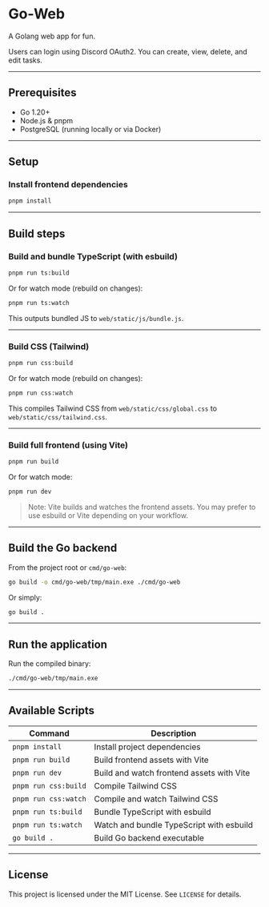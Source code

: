 # Go-Web

A Golang web app for fun.

Users can login using Discord OAuth2. You can create, view, delete, and edit tasks.

---

## Prerequisites

- Go 1.20+  
- Node.js & pnpm  
- PostgreSQL (running locally or via Docker)

---

## Setup

### Install frontend dependencies

```bash
pnpm install
```

---

## Build steps

### Build and bundle TypeScript (with esbuild)

```bash
pnpm run ts:build
```

Or for watch mode (rebuild on changes):

```bash
pnpm run ts:watch
```

This outputs bundled JS to `web/static/js/bundle.js`.

---

### Build CSS (Tailwind)

```bash
pnpm run css:build
```

Or for watch mode (rebuild on changes):

```bash
pnpm run css:watch
```

This compiles Tailwind CSS from `web/static/css/global.css` to `web/static/css/tailwind.css`.

---

### Build full frontend (using Vite)

```bash
pnpm run build
```

Or for watch mode:

```bash
pnpm run dev
```

> Note: Vite builds and watches the frontend assets. You may prefer to use esbuild or Vite depending on your workflow.

---

## Build the Go backend

From the project root or `cmd/go-web`:

```bash
go build -o cmd/go-web/tmp/main.exe ./cmd/go-web
```

Or simply:

```bash
go build .
```

---

## Run the application

Run the compiled binary:

```bash
./cmd/go-web/tmp/main.exe
```

---

## Available Scripts

| Command           | Description                           |
|-------------------|-------------------------------------|
| `pnpm install`    | Install project dependencies         |
| `pnpm run build`  | Build frontend assets with Vite      |
| `pnpm run dev`    | Build and watch frontend assets with Vite |
| `pnpm run css:build` | Compile Tailwind CSS              |
| `pnpm run css:watch` | Compile and watch Tailwind CSS    |
| `pnpm run ts:build` | Bundle TypeScript with esbuild     |
| `pnpm run ts:watch` | Watch and bundle TypeScript with esbuild |
| `go build .`      | Build Go backend executable          |

---

## License

This project is licensed under the MIT License. See `LICENSE` for details.
